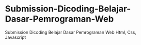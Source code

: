 # Submission-Dicoding-Belajar-Dasar-Pemrograman-Web
Submission Dicoding Belajar Dasar Pemrograman Web Html, Css, Javascript
